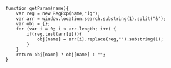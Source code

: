     function getParam(name){
        var reg = new RegExp(name,"ig");
        var arr = window.location.search.substring(1).split("&");
        var obj = {};
        for (var i = 0; i < arr.length; i++) {
            if(reg.test(arr[i])){
                obj[name] = arr[i].replace(reg,"").substring(1);
            }
        }
        return obj[name] ? obj[name] : "";
    }
